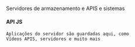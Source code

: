 Servidores de armazenamento e APIS e sistemas

#### API JS

```
Aplicações do servidor são guardadas aqui, como 
Vídeos APIS, servidores e muito mais

